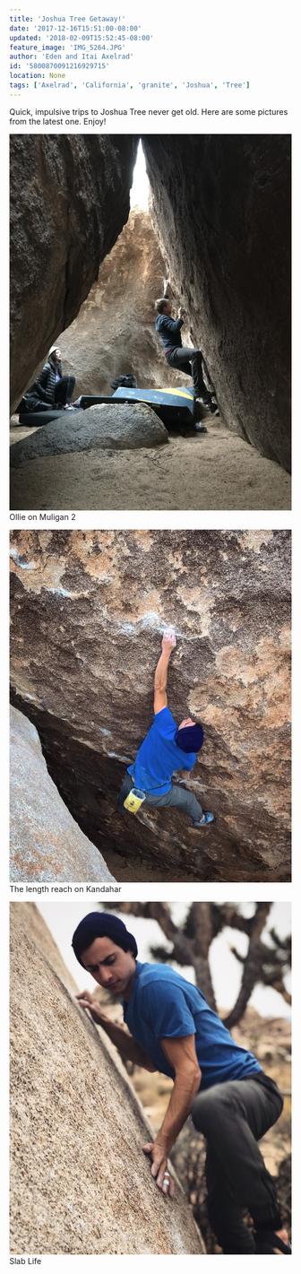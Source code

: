 ```yaml
---
title: 'Joshua Tree Getaway!'
date: '2017-12-16T15:51:00-08:00'
updated: '2018-02-09T15:52:45-08:00'
feature_image: 'IMG_5264.JPG'
author: 'Eden and Itai Axelrad'
id: '5800870091216929715'
location: None
tags: ['Axelrad', 'California', 'granite', 'Joshua', 'Tree']
---
```

Quick, impulsive trips to Joshua Tree never get old. Here are some pictures from the latest one. Enjoy!

![image alt](/images/IMG_5264.JPG)Ollie on Muligan 2

![image alt](/images/IMG_5273.JPG)The length reach on Kandahar

![image alt](/images/IMG_5404.JPG)Slab Life

